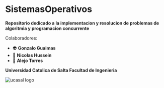 # SistemasOperativos

**Repositorio dedicado a la implementacion y resolucion de problemas de algoritmia y programacion concurrente**

Colaboradores:
* :alien: **Gonzalo Guaimas**
* :robot: **Nicolas Hussein**
* :space_invader: **Alejo Torres**


**Universidad Catolica de Salta Facultad de Ingenieria**

![ucasal logo](https://pbs.twimg.com/profile_images/894528440149450752/UBagxEL3_400x400.jpg)
